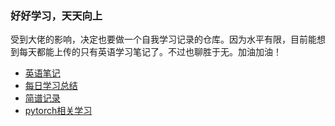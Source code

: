 ### 好好学习，天天向上

受到大佬的影响，决定也要做一个自我学习记录的仓库。因为水平有限，目前能想到每天都能上传的只有英语学习笔记了。不过也聊胜于无。加油加油！



- [英语笔记](/英语笔记/README.md)
- [每日学习总结](/每日学习总结/README.md)
- [简谱记录](/简谱记录/README.md)
- [pytorch相关学习](/pytorch相关学习/README.md)


